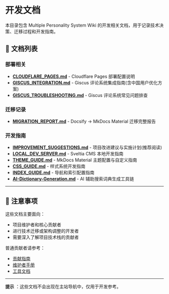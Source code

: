 # 开发文档

本目录包含 Multiple Personality System Wiki 的开发相关文档，用于记录技术决策、迁移过程和开发指南。

## 📂 文档列表

### 部署相关

- [**CLOUDFLARE_PAGES.md**](CLOUDFLARE_PAGES.md) - Cloudflare Pages 部署配置说明
- [**GISCUS_INTEGRATION.md**](GISCUS_INTEGRATION.md) - Giscus 评论系统集成指南(含中国用户优化方案)
- [**GISCUS_TROUBLESHOOTING.md**](GISCUS_TROUBLESHOOTING.md) - Giscus 评论系统常见问题排查

### 迁移记录

- [**MIGRATION_REPORT.md**](MIGRATION_REPORT.md) - Docsify → MkDocs Material 迁移完整报告

### 开发指南

- [**IMPROVEMENT_SUGGESTIONS.md**](IMPROVEMENT_SUGGESTIONS.md) - 项目改进建议与实施计划(推荐阅读)
- [**LOCAL_DEV_SERVER.md**](LOCAL_DEV_SERVER.md) - Sveltia CMS 本地开发指南
- [**THEME_GUIDE.md**](THEME_GUIDE.md) - MkDocs Material 主题配置与自定义指南
- [**CSS_GUIDE.md**](CSS_GUIDE.md) - 样式系统开发指南
- [**INDEX_GUIDE.md**](INDEX_GUIDE.md) - 导航和索引配置指南
- [**AI-Dictionary-Generation.md**](AI-Dictionary-Generation.md) - AI 辅助搜索词典生成工具链

---

## 📌 注意事项

这些文档主要面向：

- 项目维护者和核心贡献者
- 进行技术迁移或架构调整的开发者
- 需要深入了解项目技术栈的贡献者

普通贡献者请参考：

- [贡献指南](../contributing/index.md)
- [维护者手册](../ADMIN_GUIDE.md)
- [工具文档](../tools/README.md)

---

**提示** ：这些文档不会出现在主站导航中，仅用于开发参考。
